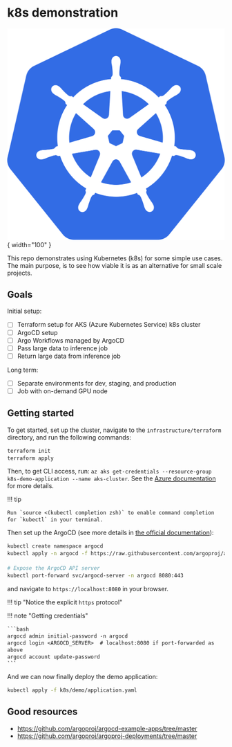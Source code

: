 # k8s demonstration

![k8s logo](./assets/k8s_logo.svg){ width="100" }

This repo demonstrates using Kubernetes (k8s) for some simple use cases.
The main purpose, is to see how viable it is as an alternative for small scale projects.

## Goals

Initial setup:

- [ ] Terraform setup for AKS (Azure Kubernetes Service) k8s cluster
- [ ] ArgoCD setup
- [ ] Argo Workflows managed by ArgoCD
- [ ] Pass large data to inference job
- [ ] Return large data from inference job

Long term:

- [ ] Separate environments for dev, staging, and production
- [ ] Job with on-demand GPU node

## Getting started

To get started, set up the cluster, navigate to the `infrastructure/terraform` directory, and run the following commands:

```bash
terraform init
terraform apply
```

Then, to get CLI access, run: `az aks get-credentials --resource-group k8s-demo-application --name aks-cluster`.
See the [Azure documentation](https://learn.microsoft.com/en-us/azure/aks/learn/quick-kubernetes-deploy-cli) for more details.

!!! tip

    Run `source <(kubectl completion zsh)` to enable command completion for `kubectl` in your terminal.

Then set up the ArgoCD (see more details in [the official documentation](https://argo-cd.readthedocs.io/en/stable/getting_started/)):

```bash
kubectl create namespace argocd
kubectl apply -n argocd -f https://raw.githubusercontent.com/argoproj/argo-cd/stable/manifests/install.yaml

# Expose the ArgoCD API server
kubectl port-forward svc/argocd-server -n argocd 8080:443
```

and navigate to `https://localhost:8080` in your browser.

!!! tip "Notice the explicit `https` protocol"

!!! note "Getting credentials"

    ```bash
    argocd admin initial-password -n argocd
    argocd login <ARGOCD_SERVER>  # localhost:8080 if port-forwarded as above
    argocd account update-password
    ```

And we can now finally deploy the demo application:

```bash
kubectl apply -f k8s/demo/application.yaml
```




## Good resources

- https://github.com/argoproj/argocd-example-apps/tree/master
- https://github.com/argoproj/argoproj-deployments/tree/master